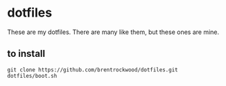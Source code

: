 dotfiles
========

These are my dotfiles.  There are many like them, but these ones are mine.

to install
----------
```shell
git clone https://github.com/brentrockwood/dotfiles.git
dotfiles/boot.sh
```
